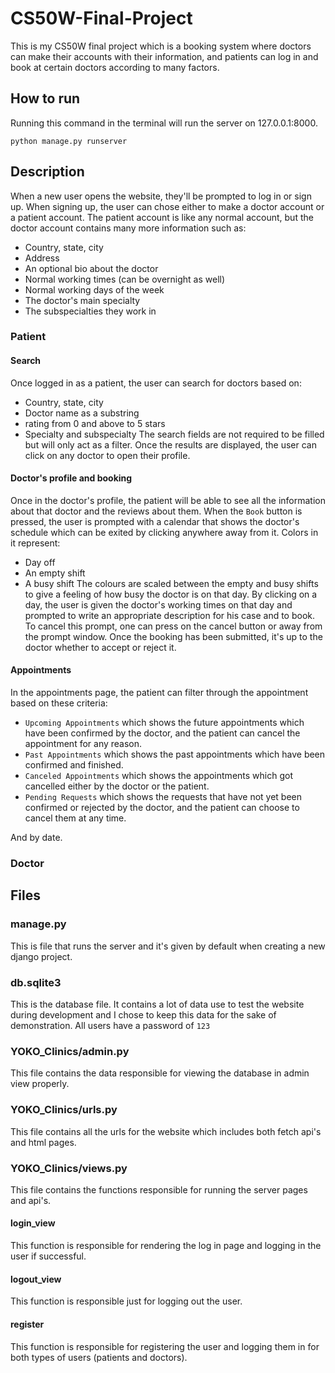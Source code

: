 # CS50W-Final-Project
This is my CS50W final project which is a booking system where doctors can make their accounts with their information, and patients can log in and book at certain doctors according to many factors.
## How to run
Running this command in the terminal will run the server on 127.0.0.1:8000.
```
python manage.py runserver
```
## Description
When a new user opens the website, they'll be prompted to log in or sign up. When signing up, the user can chose either to make a doctor account or a patient account. The patient account is like any normal account, but the doctor account contains many more information such as:
- Country, state, city
- Address
- An optional bio about the doctor
- Normal working times (can be overnight as well)
- Normal working days of the week
- The doctor's main specialty
- The subspecialties they work in
### Patient
#### Search
Once logged in as a patient, the user can search for doctors based on:
- Country, state, city
- Doctor name as a substring
- rating from 0 and above to 5 stars
- Specialty and subspecialty
The search fields are not required to be filled but will only act as a filter. Once the results are displayed, the user can click on any doctor to open their profile.
#### Doctor's profile and booking
Once in the doctor's profile, the patient will be able to see all the information about that doctor and the reviews about them. When the `Book` button is pressed, the user is prompted with a calendar that shows the doctor's schedule which can be exited by clicking anywhere away from it.
Colors in it represent:
- Day off
- An empty shift
- A busy shift
The colours are scaled between the empty and busy shifts to give a feeling of how busy the doctor is on that day. By clicking on a day, the user is given the doctor's working times on that day and prompted to write an appropriate description for his case and to book. To cancel this prompt, one can press on the cancel button or away from the prompt window. Once the booking has been submitted, it's up to the doctor whether to accept or reject it.
#### Appointments
In the appointments page, the patient can filter through the appointment based on these criteria:
- `Upcoming Appointments` which shows the future appointments which have been confirmed by the doctor, and the patient can cancel the appointment for any reason.
- `Past Appointments` which shows the past appointments which have been confirmed and finished.
- `Canceled Appointments` which shows the appointments which got cancelled either by the doctor or the patient.
- `Pending Requests` which shows the requests that have not yet been confirmed or rejected by the doctor, and the patient can choose to cancel them at any time.

And by date.
### Doctor
## Files
### manage.py
This is file that runs the server and it's given by default when creating a new django project.
### db.sqlite3
This is the database file. It contains a lot of data use to test the website during development and I chose to keep this data for the sake of demonstration. All users have a password of `123`
### YOKO_Clinics/admin.py
This file contains the data responsible for viewing the database in admin view properly.
### YOKO_Clinics/urls.py
This file contains all the urls for the website which includes both fetch api's and html pages.
### YOKO_Clinics/views.py
This file contains the functions responsible for running the server pages and api's.
#### login_view
This function is responsible for rendering the log in page and logging in the user if successful.
#### logout_view
This function is responsible just for logging out the user.
#### register
This function is responsible for registering the user and logging them in for both types of users (patients and doctors).
